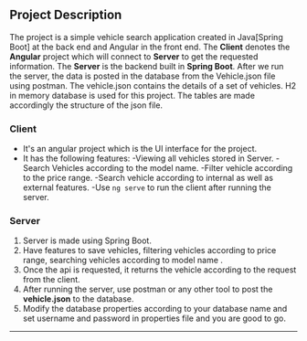



## Project Description
The project is a simple vehicle search application created in Java[Spring Boot] at the back end and Angular in the front end. The **Client** denotes the **Angular** project which will connect to **Server** to get the requested information. The **Server** is the backend built in **Spring Boot**. After we run the server, the data is posted in the database from the Vehicle.json file using postman. The vehicle.json contains the details of a set of vehicles. H2 in memory database is used for this project. The tables are made accordingly the structure of the json file.

### Client

- It's an angular project which is the UI interface for the project.
- It has the following features:
    -Viewing all vehicles stored in Server.
    -Search Vehicles according to the model name.
    -Filter vehicle according to the price range.
    -Search vehicle according to internal as well as external features.
 -Use ` ng serve ` to run the client after running the server.
 
 
 ### Server

1. Server is made using Spring Boot.
2. Have features to save vehicles, filtering vehicles according to price range, searching vehicles according to model name .
3. Once the api is requested, it returns the vehicle according to the request from the client.
4. After running the server, use postman or any other tool to post the **vehicle.json** to the database.
5. Modify the database properties according to your database name and set username and password in properties file and you are good to go.

---
